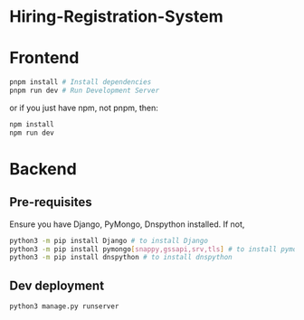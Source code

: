 # Hiring-Registration-System

# Frontend



```sh
pnpm install # Install dependencies
pnpm run dev # Run Development Server
```

or if you just have npm, not pnpm, then:

```sh
npm install
npm run dev
```

# Backend

## Pre-requisites
Ensure you have Django, PyMongo, Dnspython installed. If not, 

```sh
python3 -m pip install Django # to install Django
python3 -m pip install pymongo[snappy,gssapi,srv,tls] # to install pymongo
python3 -m pip install dnspython # to install dnspython
```
## Dev deployment

```
python3 manage.py runserver
```